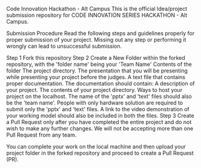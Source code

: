 
Code Innovation Hackathon - Alt Campus
This is the official Idea/project submission repository for CODE INNOVATION SERIES HACKATHON - Alt Campus.

Submission Procedure
Read the following steps and guidelines properly for proper submission of your project. Missing out any step or performing it wrongly can lead to unsuccessful submission.

Step 1
Fork this repository
Step 2
Create a New Folder within the forked repository, with the 'folder name' being your 'Team Name'
Contents of the folder
The project directory.
The presentation that you will be presenting while presenting your project before the judges.
A text file that contains proper documentation. The documentation should contain:
A description of your project.
The contents of your project directory.
Ways to host your project on the localhost.
The name of the 'pptx' and 'text' files should also be the 'team name'.
People with only hardware solution are required to submit only the 'pptx' and 'text' files. A link to the video demonstration of your working model should also be included in both the files.
Step 3
Create a Pull Request only after you have completed the entire project and do not wish to make any further changes. We will not be accepting more than one Pull Request from any team.

You can complete your work on the local machine and then upload your project folder in the forked repository and proceed to create a Pull Request (PR).
